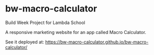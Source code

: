 # bw-macro-calculator
Build Week Project for Lambda School

A responsive marketing website for an app called Macro Calculator.

See it deployed at: https://bw-macro-calculator.github.io/bw-macro-calculator/
